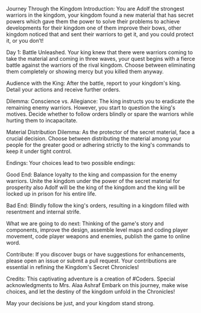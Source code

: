 Journey Through the Kingdom
Introduction: You are Adolf the strongest warriors in the kingdom, your kingdom found a new material that has secret powers which gave them the power to solve their problems to achieve developments for their kingdom one of them improve their bows, other kingdom noticed that and sent their warriors to get it, and you could protect it, or you don’t!

Day 1: Battle Unleashed. Your king knew that there were warriors coming to take the material and coming in three waves, your quest begins with a fierce battle against the warriors of the rival kingdom. Choose between eliminating them completely or showing mercy but you killed them anyway.

Audience with the King: After the battle, report to your kingdom's king. Detail your actions and receive further orders.

Dilemma: Conscience vs. Allegiance: The king instructs you to eradicate the remaining enemy warriors. However, you start to question the king's motives. Decide whether to follow orders blindly or spare the warriors while hurting them to incapacitate.

Material Distribution Dilemma: As the protector of the secret material, face a crucial decision. Choose between distributing the material among your people for the greater good or adhering strictly to the king's commands to keep it under tight control.

Endings: Your choices lead to two possible endings:

Good End: Balance loyalty to the king and compassion for the enemy warriors. Unite the kingdom under the power of the secret material for prosperity also Adolf will be the king of the kingdom and the king will be locked up in prison for his entire life.

Bad End: Blindly follow the king's orders, resulting in a kingdom filled with resentment and internal strife.

What we are going to do next: Thinking of the game's story and components, improve the design, assemble level maps and coding player movement, code player weapons and enemies, publish the game to online word.

Contribute: If you discover bugs or have suggestions for enhancements, please open an issue or submit a pull request. Your contributions are essential in refining the Kingdom's Secret Chronicles!

Credits: This captivating adventure is a creation of #Coders. Special acknowledgments to Mrs. Alaa Ashraf Embark on this journey, make wise choices, and let the destiny of the kingdom unfold in the Chronicles!

May your decisions be just, and your kingdom stand strong.



